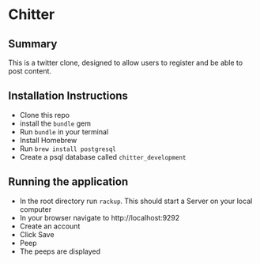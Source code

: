 Chitter
==================

Summary
-------

This is a twitter clone, designed to allow users to register and be able to post content.



Installation Instructions
-------

* Clone this repo
* install the `bundle` gem
* Run `bundle` in your terminal
* Install Homebrew
* Run `brew install postgresql`
* Create a psql database called `chitter_development`

Running the application
-----

* In the root directory run `rackup`. This should start a Server on your local computer
* In your browser navigate to http://localhost:9292
* Create an account
* Click Save
* Peep
* The peeps are displayed
